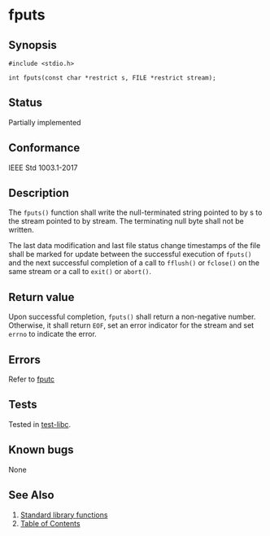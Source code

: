 # fputs

## Synopsis

`#include <stdio.h>`

`int fputs(const char *restrict s, FILE *restrict stream);`

## Status

Partially implemented

## Conformance

IEEE Std 1003.1-2017

## Description

The `fputs()` function shall write the null-terminated string pointed to by s to the stream pointed to by stream. The
terminating null byte shall not be written.

The last data modification and last file status change timestamps of the file shall be marked for update between the
successful execution of `fputs()` and the next successful completion of a call to `fflush()` or `fclose()` on the same
stream or a call to `exit()` or `abort()`.

## Return value

Upon successful completion, `fputs()` shall return a non-negative number. Otherwise, it shall return `EOF`, set an error
indicator for the stream and set `errno` to indicate the error.

## Errors

Refer to [fputc](fputc.part-impl.md)

## Tests

Tested in [test-libc](https://github.com/feniks-rtos/feniks-rtos-tests/tree/master/libc).

## Known bugs

None

## See Also

1. [Standard library functions](../index.md)
2. [Table of Contents](../../../index.md)
